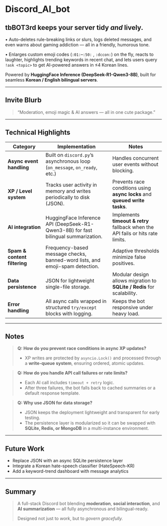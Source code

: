 # Discord_AI_bot

## tbBOT3rd keeps your server tidy *and* lively.

• Auto-deletes rule-breaking links or slurs, logs deleted messages,
and even warns about gaming addiction — all in a friendly, humorous tone.

• Enlarges custom emoji codes (`:01:`–`:50:` , `:dccon:`) on the fly, reacts to laughter,
highlights trending keywords in recent chat,
and lets users query `!ask <topic>` to get AI-powered answers in ≤4 Korean lines.

Powered by **HuggingFace Inference (DeepSeek-R1-Qwen3-8B)**,
built for seamless **Korean / English bilingual servers**.

---

## Invite Blurb

> “Moderation, emoji magic & AI answers — all in one cute package.”

---

## Technical Highlights

| Category                     | Implementation                                                                     | Notes                                                                           |
| ---------------------------- | ---------------------------------------------------------------------------------- | ------------------------------------------------------------------------------- |
| **Async event handling**     | Built on `discord.py`’s asynchronous loop (`on_message`, `on_ready`, etc.)         | Handles concurrent user events without blocking.                                |
| **XP / Level system**        | Tracks user activity in memory and writes periodically to disk (JSON).             | Prevents race conditions using **async locks** and **queued write tasks**.      |
| **AI integration**           | HuggingFace Inference API (DeepSeek-R1-Qwen3-8B) for fast bilingual summarization. | Implements **timeout & retry** fallback when the API fails or hits rate limits. |
| **Spam & content filtering** | Frequency-based message checks, banned-word lists, and emoji-spam detection.       | Adaptive thresholds minimize false positives.                                   |
| **Data persistence**         | JSON for lightweight single-file storage.                                          | Modular design allows migration to **SQLite / Redis** for scalability.          |
| **Error handling**           | All async calls wrapped in structured `try/except` blocks with logging.            | Keeps the bot responsive under heavy load.                                      |

---

## Notes

> **Q: How do you prevent race conditions in async XP updates?**
>
> * XP writes are protected by `asyncio.Lock()` and processed through a **write-queue system**, ensuring ordered, atomic updates.

> **Q: How do you handle API call failures or rate limits?**
>
> * Each AI call includes `timeout + retry` logic.
> * After three failures, the bot falls back to cached summaries or a default response template.

> **Q: Why use JSON for data storage?**
>
> * JSON keeps the deployment lightweight and transparent for early testing.
> * The persistence layer is modularized so it can be swapped with **SQLite, Redis, or MongoDB** in a multi-instance environment.

---

## Future Work

* Replace JSON with an async SQLite persistence layer
* Integrate a Korean hate-speech classifier (HateSpeech-KR)
* Add a keyword-trend dashboard with message analytics

---

## Summary

> A full-stack Discord bot blending **moderation**, **social interaction**, and **AI summarization** — all fully asynchronous and bilingual-ready.
>
> Designed not just to *work*, but to *govern gracefully.*

